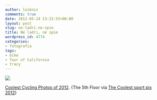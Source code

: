 ```yaml
---
author: leibniz
comments: true
date: 2012-05-24 13:22:53+00:00
layout: post
slug: ne-ladri-ne-spie
title: Né ladri, né spie
wordpress_id: 4774
categories:
- fotografia
tags:
- bike
- Tour of California
- tracy
---
```





[![](http://leibniz.me/images/uploads/2012/05/coolest-cycling-photos-2012-4.jpg)](http://www.the5thfloor.co.uk/2012/05/23/coolest-cycling-photos-of-2012/)


[Coolest Cycling Photos of 2012](http://www.the5thfloor.co.uk/2012/05/23/coolest-cycling-photos-of-2012/). {The 5th Floor via [The Coolest sport pix 2012](http://totallycoolpix.com/2012/05/coolest-sports-pix-of-2012-week-20/)}
